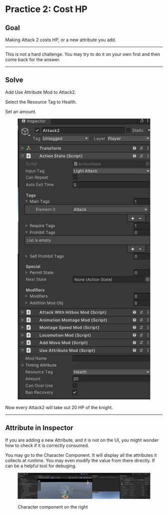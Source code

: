 # Practice 2: Cost HP

## Goal

Making Attack 2 costs HP, or a new attribute you add.

***

This is not a hard challenge. You may try to do it on your own first and then come back for the answer.

***

## Solve

Add Use Attribute Mod to Attack2.

Select the Resource Tag to Health.

Set an amount.

<figure><img src="../.gitbook/assets/image (60).png" alt=""><figcaption></figcaption></figure>

Now every Attack2 will take out 20 HP of the knight.

***

## Attribute in Inspector

If you are adding a new Attribute, and it is not on the UI, you might wonder how to check if it is correctly consumed.

You may go to the Character Component. It will display all the attributes it collects at runtime. You may even modify the value from there directly. If can be a helpful tool for debuging.

<figure><img src="../.gitbook/assets/image (61).png" alt=""><figcaption><p>Character component on the right</p></figcaption></figure>

